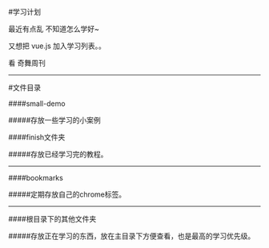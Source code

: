 #学习计划

最近有点乱 不知道怎么学好~

又想把 vue.js 加入学习列表。。

看 奇舞周刊

---

#文件目录

####small-demo

#####存放一些学习的小案例

####finish文件夹

#####存放已经学习完的教程。

- - -

####bookmarks

#####定期存放自己的chrome标签。

- - -

####根目录下的其他文件夹

#####存放正在学习的东西，放在主目录下方便查看，也是最高的学习优先级。

